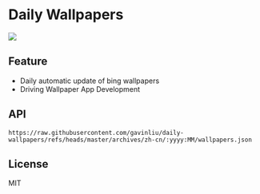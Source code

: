 # Daily Wallpapers
  
![](https://www.bing.com/th?id=OHR.ChampakaSarasi_ZH-CN0254940579_UHD.jpg)

## Feature

- Daily automatic update of bing wallpapers
- Driving Wallpaper App Development

## API

```
https://raw.githubusercontent.com/gavinliu/daily-wallpapers/refs/heads/master/archives/zh-cn/:yyyy:MM/wallpapers.json
```

## License

MIT
  